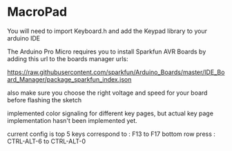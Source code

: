 # MacroPad
You will need to import Keyboard.h and add the Keypad library to your arduino IDE

The Arduino Pro Micro requires you to install Sparkfun AVR Boards by adding this url to the boards manager urls:

https://raw.githubusercontent.com/sparkfun/Arduino_Boards/master/IDE_Board_Manager/package_sparkfun_index.json

also make sure you choose the right voltage and speed for your board before flashing the sketch

implemented color signaling for different key pages, but actual key page implementation hasn't been implemented yet.

current config is top 5 keys correspond to : F13 to F17
bottom row press : CTRL-ALT-6 to CTRL-ALT-0
